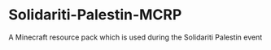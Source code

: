 # Solidariti-Palestin-MCRP
A Minecraft resource pack which is used during the Solidariti Palestin event
